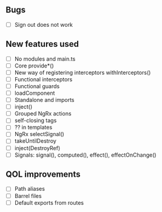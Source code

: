 ## Bugs
- [ ] Sign out does not work

## New features used
- [ ] No modules and main.ts
- [ ] Core provide*()
- [ ] New way of registering interceptors withInterceptors()
- [ ] Functional interceptors
- [ ] Functional guards
- [ ] loadComponent
- [ ] Standalone and imports
- [ ] inject()
- [ ] Grouped NgRx actions
- [ ] self-closing tags
- [ ] ?? in templates
- [ ] NgRx selectSignal()
- [ ] takeUntilDestroy
- [ ] inject(DestroyRef)
- [ ] Signals: signal(), computed(), effect(), effectOnChange()

## QOL improvements
- [ ] Path aliases
- [ ] Barrel files
- [ ] Default exports from routes

